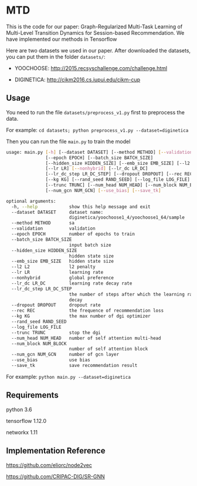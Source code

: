 # MTD
This is the code for our paper: Graph-Regularized Multi-Task Learning of Multi-Level Transition Dynamics for Session-based Recommendation. We have implemented our methods in Tensorflow

Here are two datasets we used in our paper. After downloaded the datasets, you can put them in the folder `datasets/`:
- YOOCHOOSE: <http://2015.recsyschallenge.com/challenge.html>

- DIGINETICA: <http://cikm2016.cs.iupui.edu/cikm-cup>

## Usage
You need to run the file  `datasets/preprocess_v1.py` first to preprocess the data.

For example: `cd datasets; python preprocess_v1.py --dataset=diginetica`

Then you can run the file `main.py` to train the model

```bash
usage: main.py [-h] [--dataset DATASET] [--method METHOD] [--validation]
               [--epoch EPOCH] [--batch_size BATCH_SIZE]
               [--hidden_size HIDDEN_SIZE] [--emb_size EMB_SIZE] [--l2 L2]
               [--lr LR] [--nonhybrid] [--lr_dc LR_DC]
               [--lr_dc_step LR_DC_STEP] [--dropout DROPOUT] [--rec REC]
               [--kg KG] [--rand_seed RAND_SEED] [--log_file LOG_FILE]
               [--trunc TRUNC] [--num_head NUM_HEAD] [--num_block NUM_BLOCK]
               [--num_gcn NUM_GCN] [--use_bias] [--save_tk]

optional arguments:
  -h, --help            show this help message and exit
  --dataset DATASET     dataset name:
                        diginetica/yoochoose1_4/yoochoose1_64/sample
  --method METHOD       sa
  --validation          validation
  --epoch EPOCH         number of epochs to train
  --batch_size BATCH_SIZE
                        input batch size
  --hidden_size HIDDEN_SIZE
                        hidden state size
  --emb_size EMB_SIZE   hidden state size
  --l2 L2               l2 penalty
  --lr LR               learning rate
  --nonhybrid           global preference
  --lr_dc LR_DC         learning rate decay rate
  --lr_dc_step LR_DC_STEP
                        the number of steps after which the learning rate
                        decay
  --dropout DROPOUT     dropout rate
  --rec REC             the frequence of recommendation loss
  --kg KG               the max number of dgi optimizer
  --rand_seed RAND_SEED
  --log_file LOG_FILE
  --trunc TRUNC         stop the dgi
  --num_head NUM_HEAD   number of self attention multi-head
  --num_block NUM_BLOCK
                        number of self attention block
  --num_gcn NUM_GCN     number of gcn layer
  --use_bias            use bias
  --save_tk             save recommendation result
```
For example: `python main.py --dataset=diginetica`

## Requirements
python 3.6

tensorflow 1.12.0

networkx 1.11

## Implementation Reference
https://github.com/eliorc/node2vec

https://github.com/CRIPAC-DIG/SR-GNN
